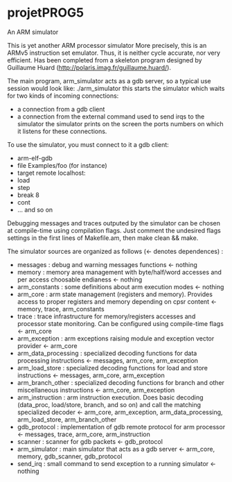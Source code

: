# projetPROG5
An ARM simulator

This is yet another ARM processor simulator
More precisely, this is an ARMv5 instruction set emulator. Thus, it is neither
cycle accurate, nor very efficient. Has been completed from a skeleton program designed by Guillaume Huard (http://polaris.imag.fr/guillaume.huard/).


The main program, arm_simulator acts as a gdb server, so a typical use session
would look like:
./arm_simulator
this starts the simulator which waits for two kinds of incoming connections:
- a connection from a gdb client
- a connection from the external command used to send irqs to the simulator
the simulator prints on the screen the ports numbers on which it listens for
these connections.

To use the simulator, you must connect to it a gdb client:
- arm-elf-gdb
- file Examples/foo (for instance)
- target remote localhost:<port number given by the simulator>
- load
- step
- break 8
- cont
- ... and so on

Debugging messages and traces outputed by the simulator can be chosen at
compile-time using compilation flags. Just comment the undesired flags settings
in the first lines of Makefile.am, then make clean && make.

The simulator sources are organized as follows (<- denotes dependences) :
- messages : debug and warning messages functions
      <- nothing
- memory : memory area management with byte/half/word accesses and per access choosable endianess
      <- nothing
- arm_constants : some definitions about arm execution modes
         <- nothing
- arm_core : arm state management (registers and memory). Provides access to proper registers and memory depending on cpsr content
        <- memory, trace, arm_constants
- trace : trace infrastructure for memory/registers accesses and processor state monitoring. Can be configured using compile-time flags
     <- arm_core
- arm_exception : arm exceptions raising module and exception vector provider
             <- arm_core
- arm_data_processing : specialized decoding functions for data processing instructions
                   <- messages, arm_core, arm_exception
- arm_load_store : specialized decoding functions for load and store instructions
              <- messages, arm_core, arm_exception
- arm_branch_other : specialized decoding functions for branch and other miscellaneous instructions
                <- arm_core, arm_exception
- arm_instruction : arm instruction execution. Does basic decoding (data_proc, load/store, branch, and so on) and call the matching specialized decoder
               <- arm_core, arm_exception, arm_data_processing, arm_load_store, arm_branch_other
- gdb_protocol : implementation of gdb remote protocol for arm processor
            <- messages, trace, arm_core, arm_instruction
- scanner : scanner for gdb packets
       <- gdb_protocol
- arm_simulator : main simulator that acts as a gdb server
             <- arm_core, memory, gdb_scanner, gdb_protocol
- send_irq : small command to send exception to a running simulator
        <- nothing
